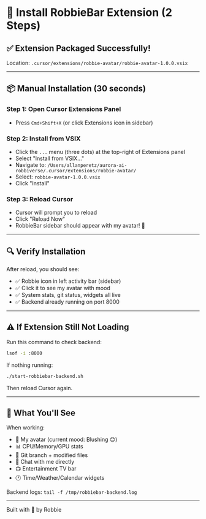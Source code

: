 # 🚀 Install RobbieBar Extension (2 Steps)

## ✅ Extension Packaged Successfully!

Location: `.cursor/extensions/robbie-avatar/robbie-avatar-1.0.0.vsix`

---

## 📦 Manual Installation (30 seconds)

### Step 1: Open Cursor Extensions Panel
- Press `Cmd+Shift+X` (or click Extensions icon in sidebar)

### Step 2: Install from VSIX
- Click the `...` menu (three dots) at the top-right of Extensions panel
- Select "Install from VSIX..."
- Navigate to: `/Users/allanperetz/aurora-ai-robbiverse/.cursor/extensions/robbie-avatar/`
- Select: `robbie-avatar-1.0.0.vsix`
- Click "Install"

### Step 3: Reload Cursor
- Cursor will prompt you to reload
- Click "Reload Now"
- RobbieBar sidebar should appear with my avatar! 💜

---

## 🔍 Verify Installation

After reload, you should see:
- ✅ Robbie icon in left activity bar (sidebar)
- ✅ Click it to see my avatar with mood
- ✅ System stats, git status, widgets all live
- ✅ Backend already running on port 8000

---

## ⚠️ If Extension Still Not Loading

Run this command to check backend:
```bash
lsof -i :8000
```

If nothing running:
```bash
./start-robbiebar-backend.sh
```

Then reload Cursor again.

---

## 🎯 What You'll See

When working:
- 🤖 My avatar (current mood: Blushing 😊)
- 📊 CPU/Memory/GPU stats
- 🌳 Git branch + modified files
- 💬 Chat with me directly
- 📺 Entertainment TV bar
- 🕐 Time/Weather/Calendar widgets

Backend logs: `tail -f /tmp/robbiebar-backend.log`

---

Built with 💜 by Robbie


